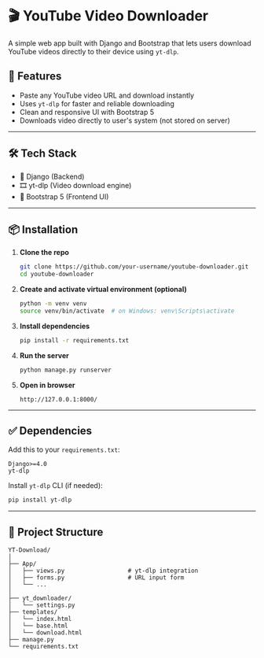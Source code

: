 
# 🎬 YouTube Video Downloader

A simple web app built with Django and Bootstrap that lets users download YouTube videos directly to their device using `yt-dlp`.

## 🚀 Features

- Paste any YouTube video URL and download instantly
- Uses `yt-dlp` for faster and reliable downloading
- Clean and responsive UI with Bootstrap 5
- Downloads video directly to user's system (not stored on server)

---

## 🛠️ Tech Stack

- 🐍 Django (Backend)
- 🎞 yt-dlp (Video download engine)
- 🎨 Bootstrap 5 (Frontend UI)

---

## 📦 Installation

1. **Clone the repo**
   ```bash
   git clone https://github.com/your-username/youtube-downloader.git
   cd youtube-downloader
   ```

2. **Create and activate virtual environment (optional)**
   ```bash
   python -m venv venv
   source venv/bin/activate  # on Windows: venv\Scripts\activate
   ```

3. **Install dependencies**
   ```bash
   pip install -r requirements.txt
   ```

4. **Run the server**
   ```bash
   python manage.py runserver
   ```

5. **Open in browser**
   ```
   http://127.0.0.1:8000/
   ```

---

## ✅ Dependencies

Add this to your `requirements.txt`:

```
Django>=4.0
yt-dlp
```

Install `yt-dlp` CLI (if needed):
```bash
pip install yt-dlp
```

---

## 📁 Project Structure

```
YT-Download/
│
├── App/
│   ├── views.py                  # yt-dlp integration
│   ├── forms.py                  # URL input form
│   └── ...
│
├── yt_downloader/
│   └── settings.py
├── templates/
│   └── index.html
│   └── base.html
│   └── download.html
├── manage.py
└── requirements.txt
```


